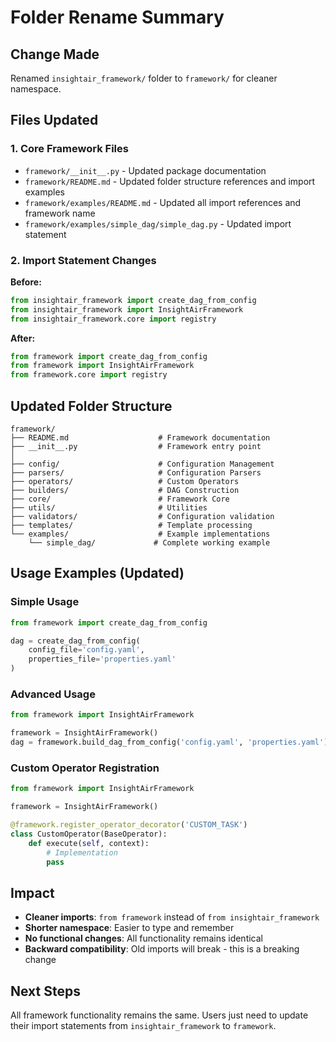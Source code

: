 # Folder Rename Summary

## Change Made
Renamed `insightair_framework/` folder to `framework/` for cleaner namespace.

## Files Updated

### 1. Core Framework Files
- `framework/__init__.py` - Updated package documentation
- `framework/README.md` - Updated folder structure references and import examples
- `framework/examples/README.md` - Updated all import references and framework name
- `framework/examples/simple_dag/simple_dag.py` - Updated import statement

### 2. Import Statement Changes

**Before:**
```python
from insightair_framework import create_dag_from_config
from insightair_framework import InsightAirFramework
from insightair_framework.core import registry
```

**After:**
```python
from framework import create_dag_from_config
from framework import InsightAirFramework
from framework.core import registry
```

## Updated Folder Structure

```
framework/
├── README.md                    # Framework documentation
├── __init__.py                  # Framework entry point
│
├── config/                      # Configuration Management
├── parsers/                     # Configuration Parsers
├── operators/                   # Custom Operators
├── builders/                    # DAG Construction
├── core/                        # Framework Core
├── utils/                       # Utilities
├── validators/                  # Configuration validation
├── templates/                   # Template processing
└── examples/                    # Example implementations
    └── simple_dag/             # Complete working example
```

## Usage Examples (Updated)

### Simple Usage
```python
from framework import create_dag_from_config

dag = create_dag_from_config(
    config_file='config.yaml',
    properties_file='properties.yaml'
)
```

### Advanced Usage
```python
from framework import InsightAirFramework

framework = InsightAirFramework()
dag = framework.build_dag_from_config('config.yaml', 'properties.yaml')
```

### Custom Operator Registration
```python
from framework import InsightAirFramework

framework = InsightAirFramework()

@framework.register_operator_decorator('CUSTOM_TASK')
class CustomOperator(BaseOperator):
    def execute(self, context):
        # Implementation
        pass
```

## Impact
- **Cleaner imports**: `from framework` instead of `from insightair_framework`
- **Shorter namespace**: Easier to type and remember
- **No functional changes**: All functionality remains identical
- **Backward compatibility**: Old imports will break - this is a breaking change

## Next Steps
All framework functionality remains the same. Users just need to update their import statements from `insightair_framework` to `framework`.